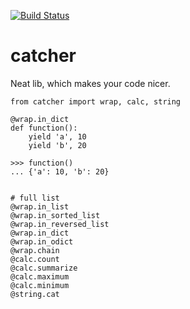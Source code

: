 [![Build Status](https://travis-ci.org/l0kix2/catcher.svg?branch=master)](https://travis-ci.org/l0kix2/catcher)

catcher
=======

Neat lib, which makes your code nicer.

```(python)
from catcher import wrap, calc, string

@wrap.in_dict
def function():
    yield 'a', 10
    yield 'b', 20

>>> function()
... {'a': 10, 'b': 20}


# full list
@wrap.in_list
@wrap.in_sorted_list
@wrap.in_reversed_list
@wrap.in_dict
@wrap.in_odict
@wrap.chain
@calc.count
@calc.summarize
@calc.maximum
@calc.minimum
@string.cat
```
